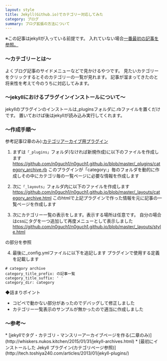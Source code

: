 ```yaml
---
layout: style
title: Jekyll(Github.io)でカテゴリー対応してみた
category: ブログ
summary: ブログ拡張の方法について
---
```


※この記事はjekyllが入っている前提です。
入れていない場合[一番最初の記事を参照。](http://n0guch1.github.io/2014/12/05/startGithubPage.html)

<h3> 〜カテゴリーとは〜 </h3>
よくブログ記事のサイドメニューなどで見かけるやつです。
見たいカテゴリーをクリックするとそのカテゴリーの一覧が見れます。
記事が溜まってきたのと将来性を考えて今のうちに対応してみます。

<h3> 〜jekyllにおけるプラグインインストールについて〜 </h3>
jekyllのプラグインのインストールは_pluginsフォルダに.rbファイルを置くだけです。
置いておけば後はjekyllが読み込み実行してくれます。

<h3> 〜作成手順〜 </h3>

参考記事(2章のみ):[カテゴリアーカイブ用プラグイン](http://whiskers.nukos.kitchen/2015/01/31/jekyll-archives.html)

1. まずは`「_plugins」`フォルダ(なければ新規作成)に以下のファイルを作成します
<https://github.com/n0guch1/n0guch1.github.io/blob/master/_plugins/category_archive.rb>
このプラグインが「category:」毎のフォルダを動的に作成しその中にカテゴリ毎の一覧ページに必要な情報を作成します


2. 次に`「_layouts」`フォルダ内に以下のファイルを作成します
<https://github.com/n0guch1/n0guch1.github.io/blob/master/_layouts/category_archive.html>
このhtmlで上記プラグインで作った情報を元に記事の一覧ページを作成します

3. 次にカテゴリー一覧の表示をします。表示する場所は任意です。
自分の場合はcssにタグを一つ追加して再度メニューとして表示しました
https://github.com/n0guch1/n0guch1.github.io/blob/master/_layouts/style.html
<!-- カテゴリータグの追加 -->の部分を参照

4. 最後に_config.ymlファイルに以下を追記します
プラグインで使用する定義を記載します

```
# category archive
category_title_prefix: の記事一覧
category_title_suffix: ' '
category_dir: category
```

◆詰まりポイント
* コピペで動かない部分があったのでデバッグして修正しました
* カテゴリー一覧表示のサンプルが無かったので適当に作成しました

<h3> 〜参考〜 </h3>
* [jekyllでタグ・カテゴリ・マンスリーアーカイブページを作る(二章のみ)](http://whiskers.nukos.kitchen/2015/01/31/jekyll-archives.html)
* [最初にインストールした Jekyll プラグイン(カテゴリページ参照)](http://tech.toshiya240.com/articles/2013/01/jekyll-plugins/)
